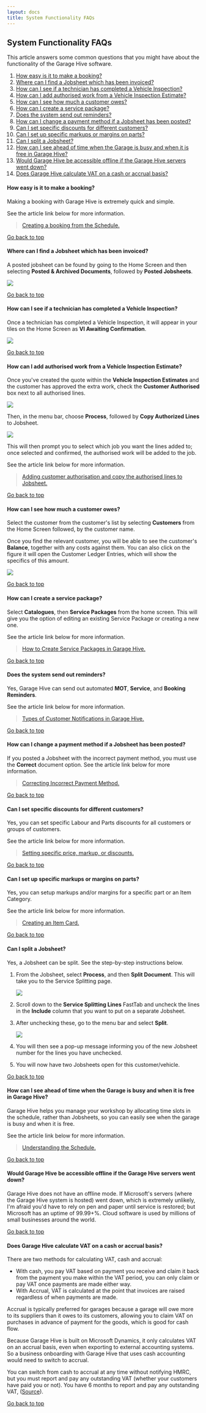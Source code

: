 ```yaml
---
layout: docs
title: System Functionality FAQs
---
```


<a name="top"></a>

## System Functionality FAQs
This article answers some common questions that you might have about the functionality of the Garage Hive software.

1. [How easy is it to make a booking&#63;](#how-easy-is-it-to-make-a-booking)
2. [Where can I find a Jobsheet which has been invoiced&#63;](#where-can-i-find-a-jobsheet-which-has-been-invoiced)
3. [How can I see if a technician has completed a Vehicle Inspection&#63;](#how-can-i-see-if-a-technician-has-completed-a-vehicle-inspection)
4. [How can I add authorised work from a Vehicle Inspection Estimate&#63;](#how-can-i-add-authorised-work-from-a-vehicle-inspection-estimate)
5. [How can I see how much a customer owes&#63;](#how-can-i-see-how-much-a-customer-owes)
6. [How can I create a service package&#63;](#how-can-i-create-a-service-package)
7. [Does the system send out reminders&#63;](#does-the-system-send-out-reminders)
8. [How can I change a payment method if a Jobsheet has been posted&#63;](#how-can-i-change-a-payment-method-if-a-jobsheet-has-been-posted)
9. [Can I set specific discounts for different customers&#63;](#can-i-set-specific-discounts-for-different-customers)
10. [Can I set up specific markups or margins on parts&#63;](#can-i-set-up-specific-markups-or-margins-on-parts)
11. [Can I split a Jobsheet&#63;](#can-i-split-a-jobsheet)
12. [How can I see ahead of time when the Garage is busy and when it is free in Garage Hive&#63;](#howcan-i-see-ahead-of-time-when-the-garage-is-busy-and-when-it-is-free-in-garage-hive)
13. [Would Garage Hive be accessible offline if the Garage Hive servers went down&#63;](#would-garage-hive-be-accessible-offline-if-the-garage-hive-servers-went-down)
14. [Does Garage Hive calculate VAT on a cash or accrual basis&#63;](#does-garage-hive-calculate-vat-on-a-cash-or-accrual-basis)

#### How easy is it to make a booking?

Making a booking with Garage Hive is extremely quick and simple. 

See the article link below for more information. 

> [Creating a booking from the Schedule.](/docs/garagehive-create-a-booking.html "Creating a booking from the Schedule")

[Go back to top](#top)

#### Where can I find a Jobsheet which has been invoiced?

A posted jobsheet can be found by going to the Home Screen and then selecting **Posted & Archived Documents**, followed by **Posted Jobsheets**. 

   ![](media/garagehive-faqs1.png)

[Go back to top](#top)

#### How can I see if a technician has completed a Vehicle Inspection?

Once a technician has completed a Vehicle Inspection, it will appear in your tiles on the Home Screen as **VI Awaiting Confirmation**.

   ![](media/garagehive-faqs2.png)

[Go back to top](#top)

#### How can I add authorised work from a Vehicle Inspection Estimate?

Once you've created the quote within the **Vehicle Inspection Estimates** and the customer has approved the extra work, check the **Customer Authorised** box next to all authorised lines. 

   ![](media/garagehive-faqs3.png)

Then, in the menu bar, choose **Process**, followed by **Copy Authorized Lines** to Jobsheet.

   ![](media/garagehive-faqs3a.png)

This will then prompt you to select which job you want the lines added to; once selected and confirmed, the authorised work will be added to the job.

See the article link below for more information.

> [Adding customer authorisation and copy the authorised lines to Jobsheet.](/docs/garagehive-VHC.html#adding-customer-authorisation-and-copy-the-authorised-lines-to-jobsheet "Adding customer authorisation and copy the authorised lines to Jobsheet")

[Go back to top](#top)

#### How can I see how much a customer owes?

Select the customer from the customer's list by selecting **Customers** from the Home Screen followed, by the customer name. 

Once you find the relevant customer, you will be able to see the customer's **Balance**, together with any costs against them. You can also click on the figure it will open the Customer Ledger Entries, which will show the specifics of this amount.

   ![](media/garagehive-faqs4.png)

[Go back to top](#top)

#### How can I create a service package?

Select **Catalogues**, then **Service Packages** from the home screen. This will give you the option of editing an existing Service Package or creating a new one. 

See the article link below for more information. 

> [How to Create Service Packages in Garage Hive.](/docs/garagehive-service-packages.html "How to Create Service Packages in Garage Hive")

[Go back to top](#top)

#### Does the system send out reminders?

Yes, Garage Hive can send out automated **MOT**, **Service**, and **Booking Reminders**.

See the article link below for more information. 

> [Types of Customer Notifications in Garage Hive.](/docs/garagehive-customer-notifications.html "Types of Customer Notifications in Garage Hive")

[Go back to top](#top)

#### How can I change a payment method if a Jobsheet has been posted?

If you posted a Jobsheet with the incorrect payment method, you must use the **Correct** document option. See the article link below for more information.

> [Correcting Incorrect Payment Method.](/docs/garagehive-jobsheet-cancel-and-correct.html#correcting-a-jobsheet "Correcting Incorrect Payment Method")

[Go back to top](#top)

#### Can I set specific discounts for different customers?

Yes, you can set specific Labour and Parts discounts for all customers or groups of customers. 

See the article link below for more information. 

> [Setting specific price, markup, or discounts.](/docs/garagehive-extending-price-markup-and-discount-calculations.html "Setting specific price, markup, or discounts")

[Go back to top](#top)

#### Can I set up specific markups or margins on parts?

Yes, you can setup markups and/or margins for a specific part or an Item Category. 

See the article link below for more information. 

> [Creating an Item Card.](/docs/garagehive-create-an-item-card.html "Creating an Item Card")

[Go back to top](#top)

#### Can I split a Jobsheet? 

Yes, a Jobsheet can be split. See the step-by-step instructions below.

1. From the Jobsheet, select **Process**, and then **Split Document**. This will take you to the Service Splitting page.

   ![](media/garagehive-faqs5.png)

2. Scroll down to the **Service Splitting Lines** FastTab and uncheck the lines in the **Include** column that you want to put on a separate Jobsheet.
3. After unchecking these, go to the menu bar and select **Split**.

   ![](media/garagehive-faqs6.png)

4. You will then see a pop-up message informing you of the new Jobsheet number for the lines you have unchecked.
5. You will now have two Jobsheets open for this customer/vehicle.

[Go back to top](#top)

#### How can I see ahead of time when the Garage is busy and when it is free in Garage Hive?
Garage Hive helps you manage your workshop by allocating time slots in the schedule, rather than Jobsheets, so you can easily see when the garage is busy and when it is free.

See the article link below for more information.

> [Understanding the Schedule.](/docs/garagehive-understanding-the-schedule.html "Understanding the Schedule")

[Go back to top](#top)

#### Would Garage Hive be accessible offline if the Garage Hive servers went down?
Garage Hive does not have an offline mode. If Microsoft's servers (where the Garage Hive system is hosted) went down, which is extremely unlikely, I'm afraid you'd have to rely on pen and paper until service is restored; but Microsoft has an uptime of 99.99+%. Cloud software is used by millions of small businesses around the world.

[Go back to top](#top)

#### Does Garage Hive calculate VAT on a cash or accrual basis?
There are two methods for calculating VAT, cash and accrual: 
   * With cash, you pay VAT based on payment you receive and claim it back from the payment you make within the VAT period, you can only claim or pay VAT once payments are made either way.
   * With Accrual, VAT is calculated at the point that invoices are raised regardless of when payments are made. 

Accrual is typically preferred for garages because a garage will owe more to its suppliers than it owes to its customers, allowing you to claim VAT on purchases in advance of payment for the goods, which is good for cash flow.

Because Garage Hive is built on Microsoft Dynamics, it only calculates VAT on an accrual basis, even when exporting to external accounting systems. So a business onboarding with Garage Hive that uses cash accounting would need to switch to accrual.

You can switch from cash to accrual at any time without notifying HMRC, but you must report and pay any outstanding VAT (whether your customers have paid you or not). You have 6 months to report and pay any outstanding VAT, ([Source](https://www.gov.uk/vat-cash-accounting-scheme/join-or-leave-the-scheme)).


[Go back to top](#top)
